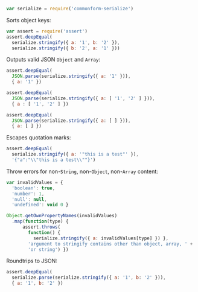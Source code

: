 ```javascript
var serialize = require('commonform-serialize')
```

Sorts object keys:

```javascript
var assert = require('assert')
assert.deepEqual(
  serialize.stringify({ a: '1', b: '2' }),
  serialize.stringify({ b: '2', a: '1' }))
```

Outputs valid JSON `Object` and `Array`:

```javascript
assert.deepEqual(
  JSON.parse(serialize.stringify({ a: '1' })),
  { a: '1' })

assert.deepEqual(
  JSON.parse(serialize.stringify({ a: [ '1', '2' ] })),
  { a : [ '1', '2' ] })

assert.deepEqual(
  JSON.parse(serialize.stringify({ a: [ ] })),
  { a: [ ] })
```

Escapes quotation marks:

```javascript
assert.deepEqual(
  serialize.stringify({ a: '"this is a test"' }),
  '{"a":"\\"this is a test\\""}')
```

Throw errors for non-`String`, non-`Object`, non-`Array` content:

```javascript
var invalidValues = {
  'boolean': true,
  'number': 1,
  'null': null,
  'undefined': void 0 }

Object.getOwnPropertyNames(invalidValues)
  .map(function(type) {
      assert.throws(
        function() {
          serialize.stringify({ a: invalidValues[type] }) },
        'argument to stringify contains other than object, array, ' +
        'or string') })
```

Roundtrips to JSON:

```javascript
assert.deepEqual(
  serialize.parse(serialize.stringify({ a: '1', b: '2' })),
  { a: '1', b: '2' })
```
